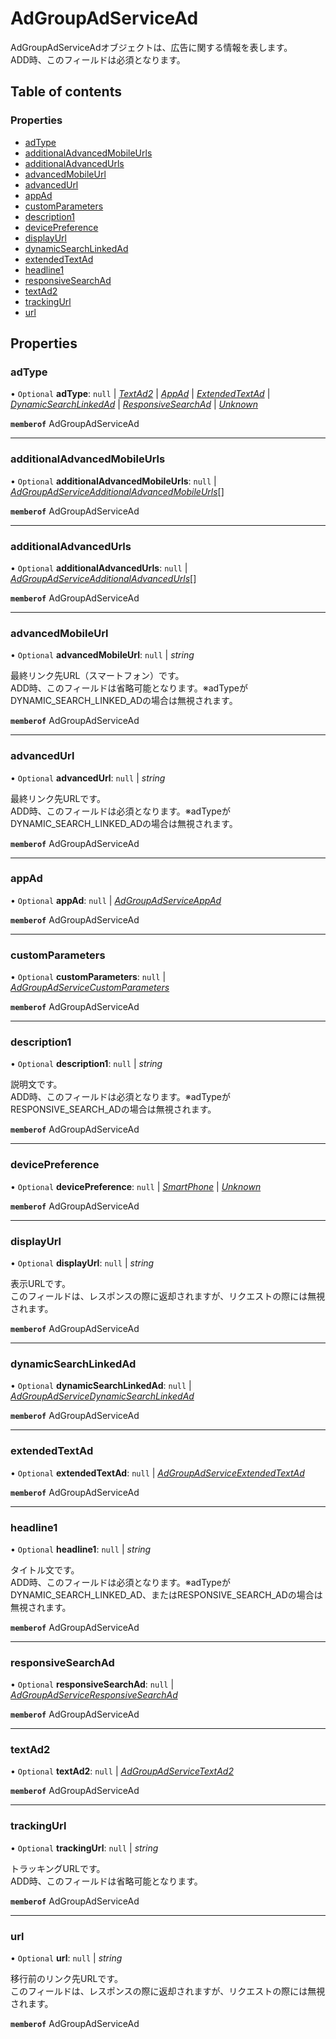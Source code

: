 # AdGroupAdServiceAd


<div lang=\"ja\">AdGroupAdServiceAdオブジェクトは、広告に関する情報を表します。<br> ADD時、このフィールドは必須となります。</div> 

## Table of contents

### Properties

- [adType](adgroupadservicead.md#adtype)
- [additionalAdvancedMobileUrls](adgroupadservicead.md#additionaladvancedmobileurls)
- [additionalAdvancedUrls](adgroupadservicead.md#additionaladvancedurls)
- [advancedMobileUrl](adgroupadservicead.md#advancedmobileurl)
- [advancedUrl](adgroupadservicead.md#advancedurl)
- [appAd](adgroupadservicead.md#appad)
- [customParameters](adgroupadservicead.md#customparameters)
- [description1](adgroupadservicead.md#description1)
- [devicePreference](adgroupadservicead.md#devicepreference)
- [displayUrl](adgroupadservicead.md#displayurl)
- [dynamicSearchLinkedAd](adgroupadservicead.md#dynamicsearchlinkedad)
- [extendedTextAd](adgroupadservicead.md#extendedtextad)
- [headline1](adgroupadservicead.md#headline1)
- [responsiveSearchAd](adgroupadservicead.md#responsivesearchad)
- [textAd2](adgroupadservicead.md#textad2)
- [trackingUrl](adgroupadservicead.md#trackingurl)
- [url](adgroupadservicead.md#url)

## Properties

### adType

• `Optional` **adType**: ``null`` \| [*TextAd2*](./enums/adgroupadserviceadtype.md#textad2) \| [*AppAd*](./enums/adgroupadserviceadtype.md#appad) \| [*ExtendedTextAd*](./enums/adgroupadserviceadtype.md#extendedtextad) \| [*DynamicSearchLinkedAd*](./enums/adgroupadserviceadtype.md#dynamicsearchlinkedad) \| [*ResponsiveSearchAd*](./enums/adgroupadserviceadtype.md#responsivesearchad) \| [*Unknown*](./enums/adgroupadserviceadtype.md#unknown)

**`memberof`** AdGroupAdServiceAd

___

### additionalAdvancedMobileUrls

• `Optional` **additionalAdvancedMobileUrls**: ``null`` \| [*AdGroupAdServiceAdditionalAdvancedMobileUrls*](adgroupadserviceadditionaladvancedmobileurls.md)[]

**`memberof`** AdGroupAdServiceAd

___

### additionalAdvancedUrls

• `Optional` **additionalAdvancedUrls**: ``null`` \| [*AdGroupAdServiceAdditionalAdvancedUrls*](adgroupadserviceadditionaladvancedurls.md)[]

**`memberof`** AdGroupAdServiceAd

___

### advancedMobileUrl

• `Optional` **advancedMobileUrl**: ``null`` \| *string*

<div lang=\"ja\">最終リンク先URL（スマートフォン）です。<br> ADD時、このフィールドは省略可能となります。※adTypeがDYNAMIC_SEARCH_LINKED_ADの場合は無視されます。</div> 

**`memberof`** AdGroupAdServiceAd

___

### advancedUrl

• `Optional` **advancedUrl**: ``null`` \| *string*

<div lang=\"ja\">最終リンク先URLです。<br> ADD時、このフィールドは必須となります。※adTypeがDYNAMIC_SEARCH_LINKED_ADの場合は無視されます。</div> 

**`memberof`** AdGroupAdServiceAd

___

### appAd

• `Optional` **appAd**: ``null`` \| [*AdGroupAdServiceAppAd*](adgroupadserviceappad.md)

**`memberof`** AdGroupAdServiceAd

___

### customParameters

• `Optional` **customParameters**: ``null`` \| [*AdGroupAdServiceCustomParameters*](adgroupadservicecustomparameters.md)

**`memberof`** AdGroupAdServiceAd

___

### description1

• `Optional` **description1**: ``null`` \| *string*

<div lang=\"ja\">説明文です。<br> ADD時、このフィールドは必須となります。※adTypeがRESPONSIVE_SEARCH_ADの場合は無視されます。</div> 

**`memberof`** AdGroupAdServiceAd

___

### devicePreference

• `Optional` **devicePreference**: ``null`` \| [*SmartPhone*](./enums/adgroupadservicedevicepreference.md#smartphone) \| [*Unknown*](./enums/adgroupadservicedevicepreference.md#unknown)

**`memberof`** AdGroupAdServiceAd

___

### displayUrl

• `Optional` **displayUrl**: ``null`` \| *string*

<div lang=\"ja\">表示URLです。<br> このフィールドは、レスポンスの際に返却されますが、リクエストの際には無視されます。</div> 

**`memberof`** AdGroupAdServiceAd

___

### dynamicSearchLinkedAd

• `Optional` **dynamicSearchLinkedAd**: ``null`` \| [*AdGroupAdServiceDynamicSearchLinkedAd*](adgroupadservicedynamicsearchlinkedad.md)

**`memberof`** AdGroupAdServiceAd

___

### extendedTextAd

• `Optional` **extendedTextAd**: ``null`` \| [*AdGroupAdServiceExtendedTextAd*](adgroupadserviceextendedtextad.md)

**`memberof`** AdGroupAdServiceAd

___

### headline1

• `Optional` **headline1**: ``null`` \| *string*

<div lang=\"ja\">タイトル文です。<br> ADD時、このフィールドは必須となります。※adTypeがDYNAMIC_SEARCH_LINKED_AD、またはRESPONSIVE_SEARCH_ADの場合は無視されます。</div> 

**`memberof`** AdGroupAdServiceAd

___

### responsiveSearchAd

• `Optional` **responsiveSearchAd**: ``null`` \| [*AdGroupAdServiceResponsiveSearchAd*](adgroupadserviceresponsivesearchad.md)

**`memberof`** AdGroupAdServiceAd

___

### textAd2

• `Optional` **textAd2**: ``null`` \| [*AdGroupAdServiceTextAd2*](adgroupadservicetextad2.md)

**`memberof`** AdGroupAdServiceAd

___

### trackingUrl

• `Optional` **trackingUrl**: ``null`` \| *string*

<div lang=\"ja\">トラッキングURLです。<br> ADD時、このフィールドは省略可能となります。</div> 

**`memberof`** AdGroupAdServiceAd

___

### url

• `Optional` **url**: ``null`` \| *string*

<div lang=\"ja\">移行前のリンク先URLです。<br> このフィールドは、レスポンスの際に返却されますが、リクエストの際には無視されます。</div> 

**`memberof`** AdGroupAdServiceAd
